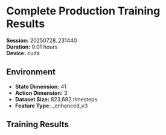 # Complete Production Training Results

**Session:** 20250728_231440  
**Duration:** 0.01 hours  
**Device:** cuda  

## Environment
- **State Dimension:** 41
- **Action Dimension:** 3
- **Dataset Size:** 823,682 timesteps
- **Feature Type:** _enhanced_v3

## Training Results
